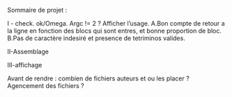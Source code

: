 Sommaire de projet :

I - check.
ok/Omega. Argc != 2 ? Afficher l’usage. 
A.Bon compte de retour a la ligne en fonction des blocs qui sont entres, et bonne proportion de bloc.
B.Pas de caractère indesiré et presence de tetriminos valides.

II-Assemblage

III-affichage


Avant de rendre : combien de fichiers auteurs et ou les placer ? Agencement des fichiers ?

